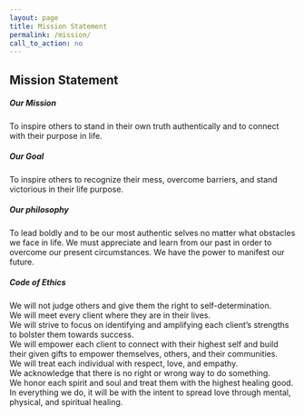 ```yaml
---
layout: page
title: Mission Statement
permalink: /mission/
call_to_action: no
---
```

<h2>Mission Statement</h2>
<h5>Our Mission</h5>
<p>To inspire others to stand in their own truth authentically and to connect with their purpose in life. </p>

<h5>Our Goal</h5>
<p>To inspire others to recognize their mess, overcome barriers, and stand victorious in their life purpose.</p>

<h5>Our philosophy</h5>
<p>To lead boldly and to be our most authentic selves no matter what obstacles we face in life. We must appreciate and learn from our past in order to overcome our present circumstances. We have the power to manifest our future. </p>

<h5>Code of Ethics</h5>
<p>
We will not judge others and give them the right to self-determination. <br>
We will meet every client where they are in their lives. <br>
We will strive to focus on identifying and amplifying each client’s strengths to bolster them towards success.  <br>
We will empower each client to connect with their highest self and build their given gifts to empower themselves, others, and their communities.<br>
We will treat each individual with respect, love, and empathy.<br>
We acknowledge that there is no right or wrong way to do something.<br>
We honor each spirit and soul and treat them with the highest healing good. <br>
In everything we do, it will be with the intent to spread love through mental, physical, and spiritual healing.
</p>
